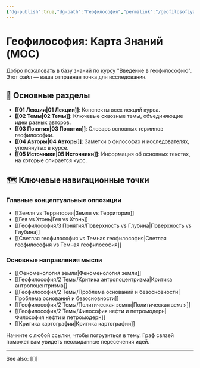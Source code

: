 ```yaml
---
{"dg-publish":true,"dg-path":"Геофилософия","permalink":"/geofilosofiya/"}
---
```



# Геофилософия: Карта Знаний (MOC)

Добро пожаловать в базу знаний по курсу "Введение в геофилософию". Этот файл — ваша отправная точка для исследования.

## 🧭 Основные разделы

- **[[01 Лекции\|01 Лекции]]**: Конспекты всех лекций курса.
- **[[02 Темы\|02 Темы]]**: Ключевые сквозные темы, объединяющие идеи разных авторов.
- **[[03 Понятия\|03 Понятия]]**: Словарь основных терминов геофилософии.
- **[[04 Авторы\|04 Авторы]]**: Заметки о философах и исследователях, упомянутых в курсе.
- **[[05 Источники\|05 Источники]]**: Информация об основных текстах, на которые опирается курс.

## 🗺️ Ключевые навигационные точки

### Главные концептуальные оппозиции
- [[Земля vs Территория\|Земля vs Территория]]
- [[Гея vs Хтонь\|Гея vs Хтонь]]
- [[Геофилософия/3 Понятия/Поверхность vs Глубина\|Поверхность vs Глубина]]
- [[Светлая геофилософия vs Темная геофилософия\|Светлая геофилософия vs Темная геофилософия]]

### Основные направления мысли
- [[Феноменология земли\|Феноменология земли]]
- [[Геофилософия/2 Темы/Критика антропоцентризма\|Критика антропоцентризма]]
- [[Геофилософия/2 Темы/Проблема оснований и безосновности\|Проблема оснований и безосновности]]
- [[Геофилософия/2 Темы/Политическая земля\|Политическая земля]]
- [[Геофилософия/2 Темы/Философия нефти и петромодерн\|Философия нефти и петромодерн]]
- [[Критика картографии\|Критика картографии]]

Начните с любой ссылки, чтобы погрузиться в тему. Граф связей поможет вам увидеть неожиданные пересечения идей.





---
See also:
[[]]
